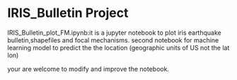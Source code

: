 # IRIS_Bulletin Project

IRIS_Bulletin_plot_FM.ipynb:it is a jupyter notebook to plot iris earthquake bulletin,shapefiles and focal mechanisms. 
second notebook for machine learning model to predict the the location (geographic units of US not the lat lon)

your are welcome to modify and improve the notebook. 
